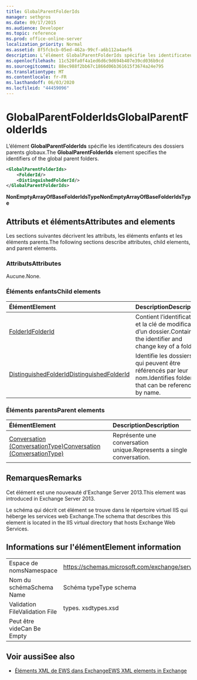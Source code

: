 ```yaml
---
title: GlobalParentFolderIds
manager: sethgros
ms.date: 09/17/2015
ms.audience: Developer
ms.topic: reference
ms.prod: office-online-server
localization_priority: Normal
ms.assetid: 8f5fcbcb-05ed-462a-99cf-a6b112a4aef6
description: L’élément GlobalParentFolderIds spécifie les identificateurs des dossiers parents globaux.
ms.openlocfilehash: 11c520fa0f4a1ed6d6c9d694b407e39cd036b9cd
ms.sourcegitcommit: 88ec988f2bb67c1866d06b361615f3674a24e795
ms.translationtype: MT
ms.contentlocale: fr-FR
ms.lasthandoff: 06/03/2020
ms.locfileid: "44459096"
---
```

# <a name="globalparentfolderids"></a><span data-ttu-id="54f42-103">GlobalParentFolderIds</span><span class="sxs-lookup"><span data-stu-id="54f42-103">GlobalParentFolderIds</span></span>

<span data-ttu-id="54f42-104">L’élément **GlobalParentFolderIds** spécifie les identificateurs des dossiers parents globaux.</span><span class="sxs-lookup"><span data-stu-id="54f42-104">The **GlobalParentFolderIds** element specifies the identifiers of the global parent folders.</span></span> 
  
```XML
<GlobalParentFolderIds>
    <FolderId/>
    <DistinguishedFolderId/>
</GlobalParentFolderIds>
```

 <span data-ttu-id="54f42-105">**NonEmptyArrayOfBaseFolderIdsType**</span><span class="sxs-lookup"><span data-stu-id="54f42-105">**NonEmptyArrayOfBaseFolderIdsType**</span></span>
## <a name="attributes-and-elements"></a><span data-ttu-id="54f42-106">Attributs et éléments</span><span class="sxs-lookup"><span data-stu-id="54f42-106">Attributes and elements</span></span>

<span data-ttu-id="54f42-107">Les sections suivantes décrivent les attributs, les éléments enfants et les éléments parents.</span><span class="sxs-lookup"><span data-stu-id="54f42-107">The following sections describe attributes, child elements, and parent elements.</span></span>
  
### <a name="attributes"></a><span data-ttu-id="54f42-108">Attributs</span><span class="sxs-lookup"><span data-stu-id="54f42-108">Attributes</span></span>

<span data-ttu-id="54f42-109">Aucune.</span><span class="sxs-lookup"><span data-stu-id="54f42-109">None.</span></span>
  
### <a name="child-elements"></a><span data-ttu-id="54f42-110">Éléments enfants</span><span class="sxs-lookup"><span data-stu-id="54f42-110">Child elements</span></span>

|<span data-ttu-id="54f42-111">**Élément**</span><span class="sxs-lookup"><span data-stu-id="54f42-111">**Element**</span></span>|<span data-ttu-id="54f42-112">**Description**</span><span class="sxs-lookup"><span data-stu-id="54f42-112">**Description**</span></span>|
|:-----|:-----|
|[<span data-ttu-id="54f42-113">FolderId</span><span class="sxs-lookup"><span data-stu-id="54f42-113">FolderId</span></span>](folderid.md) <br/> |<span data-ttu-id="54f42-114">Contient l’identificateur et la clé de modification d’un dossier.</span><span class="sxs-lookup"><span data-stu-id="54f42-114">Contains the identifier and change key of a folder.</span></span>  <br/> |
|[<span data-ttu-id="54f42-115">DistinguishedFolderId</span><span class="sxs-lookup"><span data-stu-id="54f42-115">DistinguishedFolderId</span></span>](distinguishedfolderid.md) <br/> |<span data-ttu-id="54f42-116">Identifie les dossiers qui peuvent être référencés par leur nom.</span><span class="sxs-lookup"><span data-stu-id="54f42-116">Identifies folders that can be referenced by name.</span></span>  <br/> |
   
### <a name="parent-elements"></a><span data-ttu-id="54f42-117">Éléments parents</span><span class="sxs-lookup"><span data-stu-id="54f42-117">Parent elements</span></span>

|<span data-ttu-id="54f42-118">**Élément**</span><span class="sxs-lookup"><span data-stu-id="54f42-118">**Element**</span></span>|<span data-ttu-id="54f42-119">**Description**</span><span class="sxs-lookup"><span data-stu-id="54f42-119">**Description**</span></span>|
|:-----|:-----|
|[<span data-ttu-id="54f42-120">Conversation (ConversationType)</span><span class="sxs-lookup"><span data-stu-id="54f42-120">Conversation (ConversationType)</span></span>](conversation-conversationtype.md) <br/> |<span data-ttu-id="54f42-121">Représente une conversation unique.</span><span class="sxs-lookup"><span data-stu-id="54f42-121">Represents a single conversation.</span></span>  <br/> |
   
## <a name="remarks"></a><span data-ttu-id="54f42-122">Remarques</span><span class="sxs-lookup"><span data-stu-id="54f42-122">Remarks</span></span>

<span data-ttu-id="54f42-123">Cet élément est une nouveauté d'Exchange Server 2013.</span><span class="sxs-lookup"><span data-stu-id="54f42-123">This element was introduced in Exchange Server 2013.</span></span>
  
<span data-ttu-id="54f42-124">Le schéma qui décrit cet élément se trouve dans le répertoire virtuel IIS qui héberge les services web Exchange.</span><span class="sxs-lookup"><span data-stu-id="54f42-124">The schema that describes this element is located in the IIS virtual directory that hosts Exchange Web Services.</span></span>
  
## <a name="element-information"></a><span data-ttu-id="54f42-125">Informations sur l'élément</span><span class="sxs-lookup"><span data-stu-id="54f42-125">Element information</span></span>

|||
|:-----|:-----|
|<span data-ttu-id="54f42-126">Espace de noms</span><span class="sxs-lookup"><span data-stu-id="54f42-126">Namespace</span></span>  <br/> |https://schemas.microsoft.com/exchange/services/2006/types  <br/> |
|<span data-ttu-id="54f42-127">Nom du schéma</span><span class="sxs-lookup"><span data-stu-id="54f42-127">Schema Name</span></span>  <br/> |<span data-ttu-id="54f42-128">Schéma type</span><span class="sxs-lookup"><span data-stu-id="54f42-128">Type schema</span></span>  <br/> |
|<span data-ttu-id="54f42-129">Validation File</span><span class="sxs-lookup"><span data-stu-id="54f42-129">Validation File</span></span>  <br/> |<span data-ttu-id="54f42-130">types. xsd</span><span class="sxs-lookup"><span data-stu-id="54f42-130">types.xsd</span></span>  <br/> |
|<span data-ttu-id="54f42-131">Peut être vide</span><span class="sxs-lookup"><span data-stu-id="54f42-131">Can Be Empty</span></span>  <br/> ||
   
## <a name="see-also"></a><span data-ttu-id="54f42-132">Voir aussi</span><span class="sxs-lookup"><span data-stu-id="54f42-132">See also</span></span>



- [<span data-ttu-id="54f42-133">Éléments XML de EWS dans Exchange</span><span class="sxs-lookup"><span data-stu-id="54f42-133">EWS XML elements in Exchange</span></span>](ews-xml-elements-in-exchange.md)

